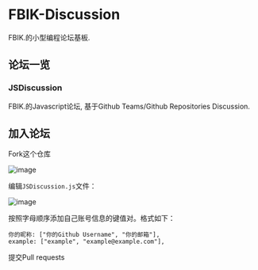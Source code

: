 # FBIK-Discussion
FBIK.的小型编程论坛基板.

## 论坛一览

### JSDiscussion

FBIK.的Javascript论坛, 基于Github Teams/Github Repositories Discussion.

## 加入论坛

Fork这个仓库

![image](https://user-images.githubusercontent.com/100745037/158623641-117c510f-20d9-4397-9577-19dd5612e1ee.png)

编辑`JSDiscussion.js`文件：

![image](https://user-images.githubusercontent.com/100745037/158623900-3b901ca3-7167-4c17-8f8f-c15225f9584c.png)

按照字母顺序添加自己账号信息的键值对。格式如下：
~~~ JS
你的昵称: ["你的Github Username", "你的邮箱"],
example: ["example", "example@example.com"],
~~~
提交Pull requests

